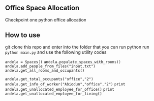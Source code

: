 ## Office Space Allocation
Checkpoint one python office allocation 
## How to use
git clone this repo and enter into the folder that you can run python
run ```python main.py```
and use the following utility codes

```andela = Spaces()```
```andela.populate_spaces_with_rooms()```
```andela.add_people_from_files("input.txt")```
```andela.get_all_rooms_and_occupants()```




```andela.get_total_occupants("office","2")```
```andela.get_info_of_worker("Abiodun","office","2")```
```print andela.get_unallocated_employee_for_office()```
```print andela.get_unallocated_employee_for_living()```
